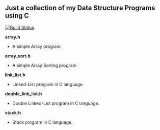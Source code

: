 Just a collection of my Data Structure Programs using C
---

[![Build Status](https://travis-ci.org/crazyuploader/C.svg?branch=master)](https://travis-ci.org/crazyuploader/C)

<b>array.h</b>
* A simple Array program.

<b>array_sort.h</b>
* A simple Array Sorting program.

<b>link_list.h</b>
* Linked-List program in C language.

<b>double_link_list.h</b>
* Double Linked-List program in C language.

<b>stack.h</b>
* Stack program in C language.
